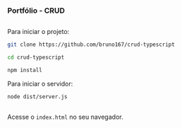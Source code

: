 ### Portfólio - CRUD
##

Para iniciar o projeto:

~~~bash
git clone https://github.com/bruno167/crud-typescript

cd crud-typescript

npm install
~~~ 

Para iniciar o servidor:

~~~bash
node dist/server.js
~~~ 

##

Acesse o `index.html` no seu navegador.
